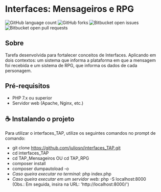 # Interfaces: Mensageiros e RPG

![GitHub language count](https://img.shields.io/github/languages/count/juliosn/interfaces_TAP?style=for-the-badge)
![GitHub forks](https://img.shields.io/github/forks/juliosn/interfaces_TAP?style=for-the-badge)
![Bitbucket open issues](https://img.shields.io/bitbucket/issues/juliosn/interfaces_TAP?style=for-the-badge)
![Bitbucket open pull requests](https://img.shields.io/bitbucket/pr-raw/juliosn/interfaces_TAP?style=for-the-badge)

## Sobre
Tarefa desenvolvida para fortalecer conceitos de Interfaces. Aplicando em dois contextos: um sistema que informa a plataforma em que a mensagem foi recebida e um sistema de RPG, que informa os dados de cada personagem.

## Pré-requisitos
- PHP 7.x ou superior
- Servidor web (Apache, Nginx, etc.)
  
## ☕ Instalando o projeto

Para utilizar o interfaces_TAP, utilize os seguintes comandos no prompt de comando:

- git clone https://github.com/juliosn/interfaces_TAP.git
- cd interfaces_TAP
- cd TAP_Mensageiros OU cd TAP_RPG
- composer install
- composer dumpautoload -o
- *Caso queira executar no terminal:* php index.php
- *Caso queira executar em um servidor web:* php -S localhost:8000 (Obs.: Em seguida, insira na URL: 'http://localhost:8000/')

